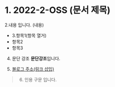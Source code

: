 # 1. 2022-2-OSS (문서 제목)
  
2.내용 입니다. (내용)
  
* 3.항목1(항목 열거)
* 항목2
* 항목3
  
4. 문단 강조
**문단강조**입니다.

5. [블로그 주소(링크 삽입)](https://jiho1996.tistory.com/)
  
 
> 6. 인용 구문 입니다.

